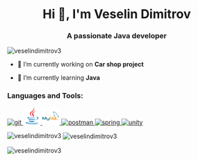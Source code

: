 <h1 align="center">Hi 👋, I'm Veselin Dimitrov</h1>
<h3 align="center">A passionate Java developer</h3>

<p align="left"> <img src="https://komarev.com/ghpvc/?username=veselindimitrov3&label=Profile%20views&color=0e75b6&style=flat" alt="veselindimitrov3" /> </p>

- 🔭 I’m currently working on **Car shop project**

- 🌱 I’m currently learning **Java**


<h3 align="left">Languages and Tools:</h3>
<p align="left"> <a href="https://git-scm.com/" target="_blank" rel="noreferrer"> <img src="https://www.vectorlogo.zone/logos/git-scm/git-scm-icon.svg" alt="git" width="40" height="40"/> </a> <a href="https://www.java.com" target="_blank" rel="noreferrer"> <img src="https://raw.githubusercontent.com/devicons/devicon/master/icons/java/java-original.svg" alt="java" width="40" height="40"/> </a> <a href="https://www.mysql.com/" target="_blank" rel="noreferrer"> <img src="https://raw.githubusercontent.com/devicons/devicon/master/icons/mysql/mysql-original-wordmark.svg" alt="mysql" width="40" height="40"/> </a> <a href="https://postman.com" target="_blank" rel="noreferrer"> <img src="https://www.vectorlogo.zone/logos/getpostman/getpostman-icon.svg" alt="postman" width="40" height="40"/> </a> <a href="https://spring.io/" target="_blank" rel="noreferrer"> <img src="https://www.vectorlogo.zone/logos/springio/springio-icon.svg" alt="spring" width="40" height="40"/> </a> <a href="https://unity.com/" target="_blank" rel="noreferrer"> <img src="https://www.vectorlogo.zone/logos/unity3d/unity3d-icon.svg" alt="unity" width="40" height="40"/> </a> </p>

<p><img align="left" src="https://github-readme-stats.vercel.app/api/top-langs?username=veselindimitrov3&show_icons=true&locale=en&layout=compact" alt="veselindimitrov3" /></p>

<p>&nbsp;<img align="center" src="https://github-readme-stats.vercel.app/api?username=veselindimitrov3&show_icons=true&locale=en" alt="veselindimitrov3" /></p>

<p><img align="center" src="https://github-readme-streak-stats.herokuapp.com/?user=veselindimitrov3&" alt="veselindimitrov3" /></p>

